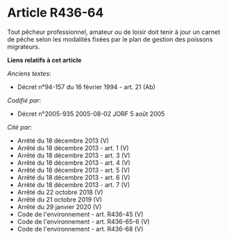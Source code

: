 # Article R436-64

Tout pêcheur professionnel, amateur ou de loisir doit tenir à jour un carnet de pêche selon les modalités fixées par le plan
de gestion des poissons migrateurs.

**Liens relatifs à cet article**

_Anciens textes_:

  - Décret n°94-157 du 16 février 1994 - art. 21 (Ab)

_Codifié par_:

  - Décret n°2005-935 2005-08-02 JORF 5 août 2005

_Cité par_:

  - Arrêté du 18 décembre 2013 (V)
  - Arrêté du 18 décembre 2013 - art. 1 (V)
  - Arrêté du 18 décembre 2013 - art. 3 (V)
  - Arrêté du 18 décembre 2013 - art. 4 (V)
  - Arrêté du 18 décembre 2013 - art. 5 (V)
  - Arrêté du 18 décembre 2013 - art. 6 (V)
  - Arrêté du 18 décembre 2013 - art. 7 (V)
  - Arrêté du 22 octobre 2018 (V)
  - Arrêté du 21 octobre 2019 (V)
  - Arrêté du 29 janvier 2020 (V)
  - Code de l'environnement - art. R436-45 (V)
  - Code de l'environnement - art. R436-65-6 (V)
  - Code de l'environnement - art. R436-68 (V)
